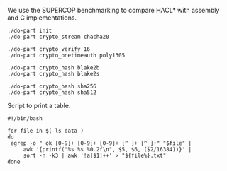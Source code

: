 We use the SUPERCOP benchmarking to compare HACL* with assembly and C implementations.

```
./do-part init
./do-part crypto_stream chacha20

./do-part crypto_verify 16
./do-part crypto_onetimeauth poly1305

./do-part crypto_hash blake2b
./do-part crypto_hash blake2s

./do-part crypto_hash sha256
./do-part crypto_hash sha512
```

Script to print a table.

```
#!/bin/bash

for file in $( ls data )
do
 egrep -o " ok [0-9]+ [0-9]+ [0-9]+ [^ ]+ [^_]+" "$file" |
     awk '{printf("%s %s %0.2f\n", $5, $6, ($2/16384))}' |
     sort -n -k3 | awk '!a[$1]++' > "${file%}.txt"
done
```
